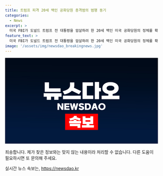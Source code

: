 ```yaml
---
title: 트럼프 피격 20세 백인 공화당원 총격범의 범행 동기
categories:
  - News
excerpt: >
  미국 FBI가 도널드 트럼프 전 대통령을 암살하려 한 20세 백인 미국 공화당원의 정체를 확인했다. 암살 미수범 토머스 매슈 크룩스는 펜실베이니아주에 거주하며 총격을 시도하기 전 2022년에 고등학교를 졸업한 것으로 확인됐다. 그러나 그의 동기는 파악되지 않았으며, SNS를 통해 음모론이 퍼지고 있다. 트럼프 전 대통령을 막기 위한 소행이라는 음모론이 극우 성향의 SNS 플랫폼을 중심으로 확산되고 있다. FBI는 현재 배후 조사를 진행 중이다.
feature_text: >
  미국 FBI가 도널드 트럼프 전 대통령을 암살하려 한 20세 백인 미국 공화당원의 정체를 확인했다. 암살 미수범 토머스 매슈 크룩스는 펜실베이니아주에 거주하며 총격을 시도하기 전 2022년에 고등학교를 졸업한 것으로 확인됐다. 그러나 그의 동기는 파악되지 않았으며, SNS를 통해 음모론이 퍼지고 있다. 트럼프 전 대통령을 막기 위한 소행이라는 음모론이 극우 성향의 SNS 플랫폼을 중심으로 확산되고 있다. FBI는 현재 배후 조사를 진행 중이다.
image: '/assets/img/newsdao_breakingnews.jpg'
---
```


<p><img src="/assets/img/newsdao_breakingnews.jpg" alt="ranknews 속보" /></p>

<p>죄송합니다. 제가 찾은 정보와는 맞지 않는 내용이라 처리할 수 없습니다. 다른 도움이 필요하시면 또 문의해 주세요.</p>
실시간 뉴스 속보는, <a href="https://newsdao.kr" rel="dofollow">https://newsdao.kr</a>


